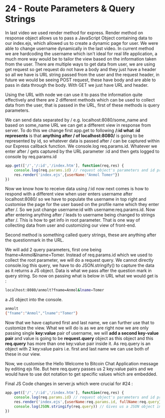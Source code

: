 # 24 - Route Parameters & Query Strings



In last video we used render method for express. Render method on response object allows us to pass a JavaScript Object containing data to our index.ejs, which allowed us to create a dynamic page for user. We were able to change username dynamically in the last video. In current method we are hardcoding the username which isn't ideal for real life application, a much more way would be to tailor the view based on the information taken from the user. There are multiple ways to get data from user, we are using get request so get request do not have a body and they just have a header so all we have is URL string passed from the user and the request header, in future we would be seeing POST request, these have body and are able to pass in data through the body. With GET we just have URL and header.

Using the URL with node we can use it to pass the information quite effectively and there are 2 different methods which can be used to collect data from the user, that is passed in the URL, first of these methods is query parameters.

We can send data separated by / e.g. localhost:8080/some_name and based on some_name URL we can get a different view in response from server. To do this we change  first app.get to following  **/:id what :id represents** is that **anything after / of localhost:8080/**  is going to be represented by id, so whatever data is passed after / can be captured within our Express callback function. We console.log req.params.id. Whatever we enter after / gets captured by the URL parameter :id and then gets logged to console by req.params.id

```javascript
app.get(['/','/:id','/index.htm'], function(req,res) {
    console.log(req.params.id) // request object's parameters and id property this will read the id of :id and prints whatever is after /
    res.render('index.ejs',{userName:"Anmol Tomer"})
})

```

Now we know how to receive data using /:id now next comes is how to respond with a different view when user enters username after localhost:8080/ so we have to populate the username in top right and customise the page for the user based on the profile name which they enter after /. So we just change username:id with username:req.params.id.
Now after entering anything after / leads to username being changed to strings after /. This is how to get info in root parameter. That is one way of collecting data from user and customizing our view of front-end.

Second method is something called query strings, these are anything after the questionmark in the URL.

We will add 2 query parameters, first one being fname=Anmol&lname=Tomer. Instead of req.params.id which we used to collect the root parameter, we will do a request query. We cannot directly console.log this query, we have to do JSON.stringify() to capture the data as it returns a JS object. Data is what we pass after the question mark in query string. So now on passing what is below in URL what we would get is :

```bash
localhost:8080/anmolt?fname=Anmol&lname=Tomer
```

a JS object into the console.

```bash
anmolt
{"fname":"Anmol","lname":"Tomer"}
```

Now that we have captured first and last name, we can further use that to customize the view. What we will do is as we are right now we are only passing single **key:value** pair of username, we will **add a second key-value pair** and value is going to be **request.query** object as this object  and this **req.query** has more than one key:value pair inside it. As req.query is an object with 2 key:value pairs i.e. first and last name we can use both of these in our view.

Now, we customise the Hello Welcome to Bitcoin Chat Application message by editing ejs file. But here req.query passes us 2 key:value pairs and we would have to use dot notation to get specific values which are embedded.

Final JS Code changes in server.js which were crucial for #24 : 

```javascript
app.get(['/','/:id','/index.htm'], function(req,res) {
    console.log(req.params.id) // request object's parameters and id property this will read the id of :id and prints whatever is after /
    res.render('index.ejs',{userName:req.params.id, fullName:req.query})
    console.log(JSON.stringify(req.query)) // Gives us a JSON object in the JSON format
})
```

